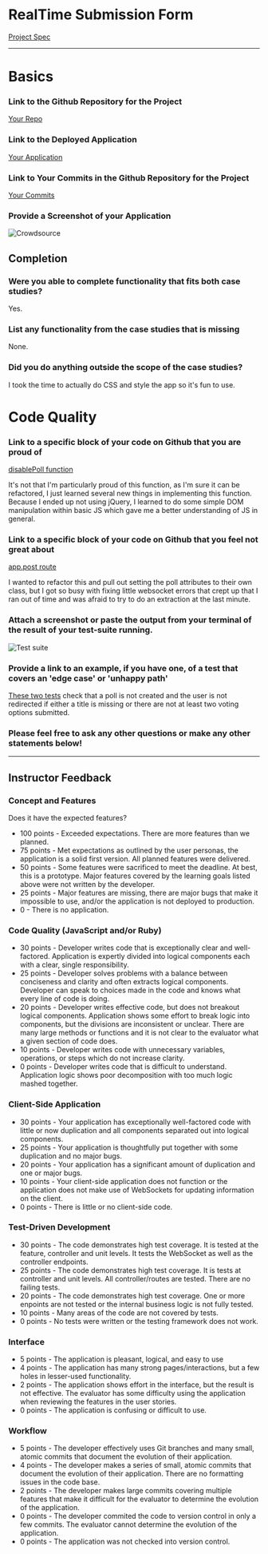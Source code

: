 # RealTime Submission Form
[Project Spec](https://github.com/turingschool/curriculum/blob/master/source/projects/real_time.markdown)

------

# Basics

### Link to the Github Repository for the Project
[Your Repo](https://github.com/PenneyGadget/crowdsource)

### Link to the Deployed Application
[Your Application](https://realtime-crowdsource.herokuapp.com/)

### Link to Your Commits in the Github Repository for the Project
[Your Commits](https://github.com/PenneyGadget/crowdsource/commits/master)

### Provide a Screenshot of your Application
![Crowdsource](http://i.imgur.com/593RIhX.jpg)

## Completion

### Were you able to complete functionality that fits both case studies?

Yes.

### List any functionality from the case studies that is missing

None.

### Did you do anything outside the scope of the case studies?

I took the time to actually do CSS and style the app so it's fun to use.

# Code Quality

### Link to a specific block of your code on Github that you are proud of
[disablePoll function](https://github.com/PenneyGadget/crowdsource/blob/master/public/client.js#L47-L59)

It's not that I'm particularly proud of this function, as I'm sure it can be refactored, I just learned
several new things in implementing this function. Because I ended up not using jQuery, I learned to do
some simple DOM manipulation within basic JS which gave me a better understanding of JS in general.

### Link to a specific block of your code on Github that you feel not great about
[app.post route](https://github.com/PenneyGadget/crowdsource/blob/master/server.js#L21-L35)

I wanted to refactor this and pull out setting the poll attributes to their own class, but I got so
busy with fixing little websocket errors that crept up that I ran out of time and was afraid to try
to do an extraction at the last minute.

### Attach a screenshot or paste the output from your terminal of the result of your test-suite running.

![Test suite](http://i.imgur.com/Z66xRXe.png)

### Provide a link to an example, if you have one, of a test that covers an 'edge case' or 'unhappy path'

[These two tests](https://github.com/PenneyGadget/crowdsource/blob/master/test/server-test.js#L91-L110)
check that a poll is not created and the user is not redirected if either a title is missing or there
are not at least two voting options submitted.

### Please feel free to ask any other questions or make any other statements below!


-----

## Instructor Feedback

### Concept and Features

Does it have the expected features?

* 100 points - Exceeded expectations. There are more features than we planned.
* 75 points - Met expectations as outlined by the user personas, the application is a solid first version. All planned features were delivered.
* 50 points - Some features were sacrificed to meet the deadline. At best, this is a prototype. Major features covered by the learning goals listed above were not written by the developer.
* 25 points - Major features are missing, there are major bugs that make it impossible to use, and/or the application is not deployed to production.
* 0 - There is no application.

### Code Quality (JavaScript and/or Ruby)

* 30 points - Developer writes code that is exceptionally clear and well-factored. Application is expertly divided into logical components each with a clear, single responsibility.
* 25 points - Developer solves problems with a balance between conciseness and clarity and often extracts logical components. Developer can speak to choices made in the code and knows what every line of code is doing.
* 20 points - Developer writes effective code, but does not breakout logical components. Application shows some effort to break logic into components, but the divisions are inconsistent or unclear. There are many large methods or functions and it is not clear to the evaluator what a given section of code does.
* 10 points - Developer writes code with unnecessary variables, operations, or steps which do not increase clarity.
* 0 points - Developer writes code that is difficult to understand. Application logic shows poor decomposition with too much logic mashed together.

### Client-Side Application

* 30 points - Your application has exceptionally well-factored code with little or now duplication and all components separated out into logical components.
* 25 points - Your application is thoughtfully put together with some duplication and no major bugs.
* 20 points - Your application has a significant amount of duplication and one or major bugs.
* 10 points - Your client-side application does not function or the application does not make use of WebSockets for updating information on the client.
* 0 points - There is little or no client-side code.

### Test-Driven Development

* 30 points - The code demonstrates high test coverage. It is tested at the feature, controller and unit levels. It tests the WebSocket as well as the controller endpoints.
* 25 points - The code demonstrates high test coverage. It is tests at controller and unit levels. All controller/routes are tested. There are no failing tests.
* 20 points - The code demonstrates high test coverage. One or more enpoints are not tested or the internal business logic is not fully tested.
* 10 points - Many areas of the code are not covered by tests.
* 0 points - No tests were written or the testing framework does not work.

### Interface

* 5 points - The application is pleasant, logical, and easy to use
* 4 points - The application has many strong pages/interactions, but a few holes in lesser-used functionality.
* 2 points - The application shows effort in the interface, but the result is not effective. The evaluator has some difficulty using the application when reviewing the features in the user stories.
* 0 points - The application is confusing or difficult to use.

### Workflow

* 5 points - The developer effectively uses Git branches and many small, atomic commits that document the evolution of their application.
* 4 points - The developer makes a series of small, atomic commits that document the evolution of their application. There are no formatting issues in the code base.
* 2 points - The developer makes large commits covering multiple features that make it difficult for the evaluator to determine the evolution of the application.
* 0 points - The developer commited the code to version control in only a few commits. The evaluator cannot determine the evolution of the application.
* 0 points - The application was not checked into version control.
